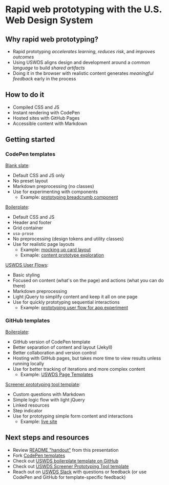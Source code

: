 # Rapid web prototyping with the U.S. Web Design System

## Why rapid web prototyping?

- Rapid prototyping *accelerates learning*, *reduces risk*, and *improves outcomes*
- Using USWDS aligns design and development around a *common language* to build *shared artifacts*
- Doing it in the browser with realistic content generates *meaningful feedback* early in the process

## How to do it

- Compiled CSS and JS
- Instant rendering with CodePen
- Hosted sites with GitHub Pages
- Accessible content with Markdown

## Getting started

### CodePen templates

[Blank slate](https://codepen.io/pglevy/pen/gOxNXGY):

- Default CSS and JS only
- No preset layout
- Markdown preprocessing (no classes)
- Use for experimenting with components
    - Example: [prototyping breadcrumb component](https://codepen.io/pglevy/pen/oNjBBow?editors=0100)

[Boilerplate](https://codepen.io/pglevy/pen/abBgJbe):

- Default CSS and JS
- Header and footer
- Grid container
- `usa-prose`
- No preprocessing (design tokens and utility classes)
- Use for realistic page layouts
    - Example: [mocking up card layout](https://codepen.io/pglevy/pen/eYgrPxq?editors=1000)
    - Exmaple: [content prototype exploration](https://codepen.io/pglevy/pen/abLvdpB)

[USWDS User Flows](https://codepen.io/pglevy/pen/mdMZXOX):

- Basic styling
- Focused on content (what's on the page) and actions (what you can do there)
- Markdown preprocessing
- Light jQuery to simplify content and keep it all on one page
- Use for quickly prototyping sequential interactions
    - Example: [prototyping user flow for app experiment](https://codepen.io/pglevy/pen/dyzxPaM)

### GitHub templates

[Boilerplate](https://github.com/Bixal/uswds-boilerplate):

- GitHub version of CodePen template
- Better separation of content and layout (Jekyll)
- Better collaboration and version control
- Hosting with GitHub pages, but takes more time to view results unless running locally
- Use for better tracking of iterations and more complex content
    - Example: [USWDS Page Templates](https://bixal.github.io/uswds-page-templates/)

[Screener prototyping tool template](https://github.com/Bixal/uswds-screener-prototyping-tool):

- Custom questions with Markdown
- Simple logic flow with light jQuery
- Linked resources
- Step indicator
- Use for prototyping simple form content and interactions
    - Example: [live site](https://bixal.github.io/uswds-screener-prototyping-tool/)

## Next steps and resources

- Review [README "handout"](https://github.com/Bixal/rwp-with-uswds) from this presentation
- Fork [CodePen templates](https://codepen.io/collection/waGRZM)
- Check out [USWDS boilerplate template on GitHub](https://github.com/Bixal/uswds-boilerplate)
- Check out [USWDS Screener Prototyping Tool template](https://github.com/Bixal/uswds-screener-prototyping-tool)
- Reach out on [USWDS Slack](https://designsystem.digital.gov/about/community/) with questions or feedback (or use CodePen and GitHub for template-specific feedback)
